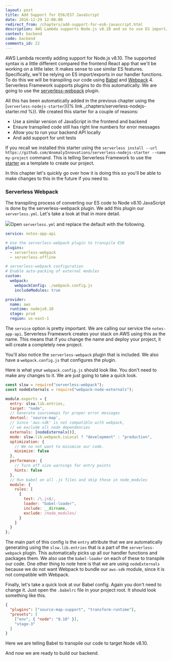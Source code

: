 ```yaml
---
layout: post
title: Add Support for ES6/ES7 JavaScript
date: 2016-12-29 12:00:00
redirect_from: /chapters/add-support-for-es6-javascript.html
description: AWS Lambda supports Node.js v8.10 and so to use ES import/exports in our Serverless Framework project we need to use Babel and Webpack 4 to transpile our code. We can do this by using the serverless-webpack plugin to our project and setting it up to automatically transpile our handler functions. We will use the serverless-nodejs-starter to set this up for us.
context: backend
code: backend
comments_id: 22
---
```


AWS Lambda recently adding support for Node.js v8.10. The supported syntax is a little different compared the frontend React app that we'll be working on a little later. It makes sense to use similar ES features. Specifically, we'll be relying on ES import/exports in our handler functions. To do this we will be transpiling our code using [Babel](https://babeljs.io) and [Webpack](https://webpack.github.io) 4. Serverless Framework supports plugins to do this automatically. We are going to use the [serverless-webpack](https://github.com/serverless-heaven/serverless-webpack) plugin.

All this has been automatically added in the previous chapter using the [`serverless-nodejs-starter`]({% link _chapters/serverless-nodejs-starter.md %}). We created this starter for a couple of reasons:

- Use a similar version of JavaScript in the frontend and backend
- Ensure transpiled code still has right line numbers for error messages
- Allow you to run your backend API locally
- And add support for unit tests

If you recall we installed this starter using the `serverless install --url https://github.com/AnomalyInnovations/serverless-nodejs-starter --name my-project` command. This is telling Serverless Framework to use the [starter](https://github.com/AnomalyInnovations/serverless-nodejs-starter) as a template to create our project.

In this chapter let's quickly go over how it is doing this so you'll be able to make changes to this in the future if you need to.

### Serverless Webpack

The transpiling process of converting our ES code to Node v8.10 JavaScript is done by the serverless-webpack plugin. We add this plugin our `serverless.yml`. Let's take a look at that in more detail.

<img class="code-marker" src="/assets/s.png" />Open `serverless.yml` and replace the default with the following.

``` yaml
service: notes-app-api

# Use the serverless-webpack plugin to transpile ES6
plugins:
  - serverless-webpack
  - serverless-offline

# serverless-webpack configuration
# Enable auto-packing of external modules
custom:
  webpack:
    webpackConfig: ./webpack.config.js
    includeModules: true

provider:
  name: aws
  runtime: nodejs8.10
  stage: prod
  region: us-east-1
```

The `service` option is pretty important. We are calling our service the `notes-app-api`. Serverless Framework creates your stack on AWS using this as the name. This means that if you change the name and deploy your project, it will create a completely new project.

You'll also notice the `serverless-webpack` plugin that is included. We also have a `webpack.config.js` that configures the plugin.

Here is what your `webpack.config.js` should look like. You don't need to make any changes to it. We are just going to take a quick look.

``` js
const slsw = require("serverless-webpack");
const nodeExternals = require("webpack-node-externals");

module.exports = {
  entry: slsw.lib.entries,
  target: "node",
  // Generate sourcemaps for proper error messages
  devtool: 'source-map',
  // Since 'aws-sdk' is not compatible with webpack,
  // we exclude all node dependencies
  externals: [nodeExternals()],
  mode: slsw.lib.webpack.isLocal ? "development" : "production",
  optimization: {
    // We no not want to minimize our code.
    minimize: false
  },
  performance: {
    // Turn off size warnings for entry points
    hints: false
  },
  // Run babel on all .js files and skip those in node_modules
  module: {
    rules: [
      {
        test: /\.js$/,
        loader: "babel-loader",
        include: __dirname,
        exclude: /node_modules/
      }
    ]
  }
};
```

The main part of this config is the `entry` attribute that we are automatically generating using the `slsw.lib.entries` that is a part of the `serverless-webpack` plugin. This automatically picks up all our handler functions and packages them. We also use the `babel-loader` on each of these to transpile our code. One other thing to note here is that we are using `nodeExternals` because we do not want Webpack to bundle our `aws-sdk` module, since it is not compatible with Webpack.

Finally, let's take a quick look at our Babel config. Again you don't need to change it. Just open the `.babelrc` file in your project root. It should look something like this.

``` json
{
  "plugins": ["source-map-support", "transform-runtime"],
  "presets": [
    ["env", { "node": "8.10" }],
    "stage-3"
  ]
}
```

Here we are telling Babel to transpile our code to target Node v8.10.

And now we are ready to build our backend.
